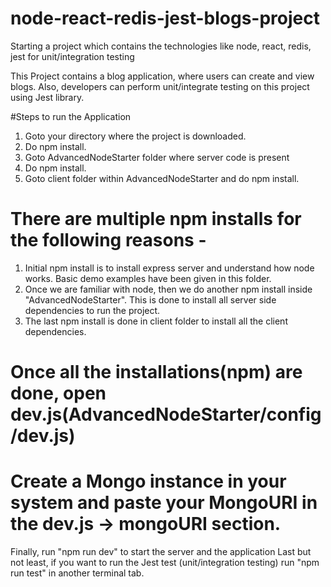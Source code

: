 # node-react-redis-jest-blogs-project
Starting a project which contains the technologies like node, react, redis, jest for unit/integration testing

This Project contains a blog application, where users can create and view blogs. 
Also, developers can perform unit/integrate testing on this project using Jest library.

#Steps to run the Application

1. Goto your directory where the project is downloaded.
2. Do npm install.
3. Goto AdvancedNodeStarter folder where server code is present
4. Do npm install.
5. Goto client folder within AdvancedNodeStarter and do npm install.

# There are multiple npm installs for the following reasons -
1. Initial npm install is to install express server and understand how node works.
   Basic demo examples have been given in this folder.
2. Once we are familiar with node, then we do another npm install inside "AdvancedNodeStarter".
   This is done to install all server side dependencies to run the project.
3. The last npm install is done in client folder to install all the client dependencies.

# Once all the installations(npm) are done, open dev.js(AdvancedNodeStarter/config/dev.js)
# Create a Mongo instance in your system and paste your MongoURI in the dev.js -> mongoURI section.

Finally, run "npm run dev" to start the server and the application
Last but not least, if you want to run the Jest test (unit/integration testing) run "npm run test" in another terminal tab.
